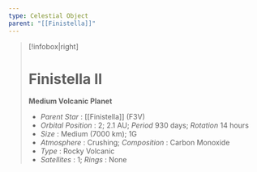 ```yaml
---
type: Celestial Object
parent: "[[Finistella]]"
---
```

>[!infobox|right]
># Finistella II
>**Medium Volcanic Planet**
>- _Parent Star_ : [[Finistella]] (F3V)
>- _Orbital Position_ : 2; 2.1 AU; _Period_ 930 days; _Rotation_ 14 hours
>- _Size_ : Medium (7000 km); 1G
>- _Atmosphere_ : Crushing; _Composition_ : Carbon Monoxide
>- _Type_ : Rocky Volcanic
>- _Satellites_ : 1; _Rings_ : None

